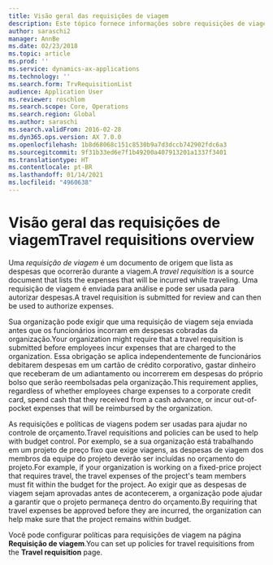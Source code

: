```yaml
---
title: Visão geral das requisições de viagem
description: Este tópico fornece informações sobre requisições de viagem. Uma requisição de viagem documenta as despesas de viagem planejadas.
author: saraschi2
manager: AnnBe
ms.date: 02/23/2018
ms.topic: article
ms.prod: ''
ms.service: dynamics-ax-applications
ms.technology: ''
ms.search.form: TrvRequisitionList
audience: Application User
ms.reviewer: roschlom
ms.search.scope: Core, Operations
ms.search.region: Global
ms.author: saraschi
ms.search.validFrom: 2016-02-28
ms.dyn365.ops.version: AX 7.0.0
ms.openlocfilehash: 1b8d68068c151c8530b9a7d3dccb742902fdc6a3
ms.sourcegitcommit: 9f31b33ed6e7f1b49200a407913201a1337f3401
ms.translationtype: HT
ms.contentlocale: pt-BR
ms.lasthandoff: 01/14/2021
ms.locfileid: "4960638"
---
```

# <a name="travel-requisitions-overview"></a><span data-ttu-id="d17ef-104">Visão geral das requisições de viagem</span><span class="sxs-lookup"><span data-stu-id="d17ef-104">Travel requisitions overview</span></span>

<span data-ttu-id="d17ef-105">Uma *requisição de viagem* é um documento de origem que lista as despesas que ocorrerão durante a viagem.</span><span class="sxs-lookup"><span data-stu-id="d17ef-105">A *travel requisition* is a source document that lists the expenses that will be incurred while traveling.</span></span> <span data-ttu-id="d17ef-106">Uma requisição de viagem é enviada para análise e pode ser usada para autorizar despesas.</span><span class="sxs-lookup"><span data-stu-id="d17ef-106">A travel requisition is submitted for review and can then be used to authorize expenses.</span></span>

<span data-ttu-id="d17ef-107">Sua organização pode exigir que uma requisição de viagem seja enviada antes que os funcionários incorram em despesas cobradas da organização.</span><span class="sxs-lookup"><span data-stu-id="d17ef-107">Your organization might require that a travel requisition is submitted before employees incur expenses that are charged to the organization.</span></span> <span data-ttu-id="d17ef-108">Essa obrigação se aplica independentemente de funcionários debitarem despesas em um cartão de crédito corporativo, gastar dinheiro que receberam de um adiantamento ou incorrerem em despesas do próprio bolso que serão reembolsadas pela organização.</span><span class="sxs-lookup"><span data-stu-id="d17ef-108">This requirement applies, regardless of whether employees charge expenses to a corporate credit card, spend cash that they received from a cash advance, or incur out-of-pocket expenses that will be reimbursed by the organization.</span></span>

<span data-ttu-id="d17ef-109">As requisições e políticas de viagens podem ser usadas para ajudar no controle de orçamento.</span><span class="sxs-lookup"><span data-stu-id="d17ef-109">Travel requisitions and policies can be used to help with budget control.</span></span> <span data-ttu-id="d17ef-110">Por exemplo, se a sua organização está trabalhando em um projeto de preço fixo que exige viagens, as despesas de viagem dos membros da equipe do projeto deverão ser incluídas no orçamento do projeto.</span><span class="sxs-lookup"><span data-stu-id="d17ef-110">For example, if your organization is working on a fixed-price project that requires travel, the travel expenses of the project's team members must fit within the budget for the project.</span></span> <span data-ttu-id="d17ef-111">Ao exigir que as despesas de viagem sejam aprovadas antes de acontecerem, a organização pode ajudar a garantir que o projeto permaneça dentro do orçamento.</span><span class="sxs-lookup"><span data-stu-id="d17ef-111">By requiring that travel expenses be approved before they are incurred, the organization can help make sure that the project remains within budget.</span></span>

<span data-ttu-id="d17ef-112">Você pode configurar políticas para requisições de viagem na página **Requisição de viagem**.</span><span class="sxs-lookup"><span data-stu-id="d17ef-112">You can set up policies for travel requisitions from the **Travel requisition** page.</span></span>
